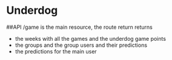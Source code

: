 # Underdog

##API
/game is the main resource, the route return returns
- the weeks with all the games and the underdog game points
- the groups and the group users and their predictions
- the predictions for the main user
